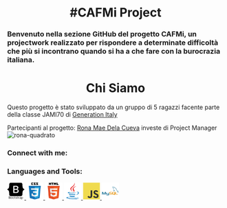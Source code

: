 <h1 align="center">#CAFMi Project</h1>

<h3>Benvenuto nella sezione GitHub del progetto CAFMi, un projectwork realizzato per rispondere a determinate difficoltà che più si incontrano quando si ha a che fare con la burocrazia italiana.</h3>

<h1 align="center">Chi Siamo</h1>

Questo progetto è stato sviluppato da un gruppo di 5 ragazzi facente parte della classe JAMI70 di [Generation Italy](https://italy.generation.org/)

Partecipanti al progetto:
[Rona Mae Dela Cueva](https://www.linkedin.com/in/ronamaedc/) investe di Project Manager 
![rona-quadrato](https://user-images.githubusercontent.com/95580482/212110893-ff48312c-3670-4d9a-bd1c-d23d82084bc9.jpg)


<h3 align="left">Connect with me:</h3>
<p align="left">
</p>

<h3 align="left">Languages and Tools:</h3>
<p align="left"> <a href="https://getbootstrap.com" target="_blank" rel="noreferrer"> <img src="https://raw.githubusercontent.com/devicons/devicon/master/icons/bootstrap/bootstrap-plain-wordmark.svg" alt="bootstrap" width="40" height="40"/> </a> <a href="https://www.w3schools.com/css/" target="_blank" rel="noreferrer"> <img src="https://raw.githubusercontent.com/devicons/devicon/master/icons/css3/css3-original-wordmark.svg" alt="css3" width="40" height="40"/> </a> <a href="https://www.w3.org/html/" target="_blank" rel="noreferrer"> <img src="https://raw.githubusercontent.com/devicons/devicon/master/icons/html5/html5-original-wordmark.svg" alt="html5" width="40" height="40"/> </a> <a href="https://www.java.com" target="_blank" rel="noreferrer"> <img src="https://raw.githubusercontent.com/devicons/devicon/master/icons/java/java-original.svg" alt="java" width="40" height="40"/> </a> <a href="https://developer.mozilla.org/en-US/docs/Web/JavaScript" target="_blank" rel="noreferrer"> <img src="https://raw.githubusercontent.com/devicons/devicon/master/icons/javascript/javascript-original.svg" alt="javascript" width="40" height="40"/> </a> <a href="https://www.mysql.com/" target="_blank" rel="noreferrer"> <img src="https://raw.githubusercontent.com/devicons/devicon/master/icons/mysql/mysql-original-wordmark.svg" alt="mysql" width="40" height="40"/> </a> </p>
